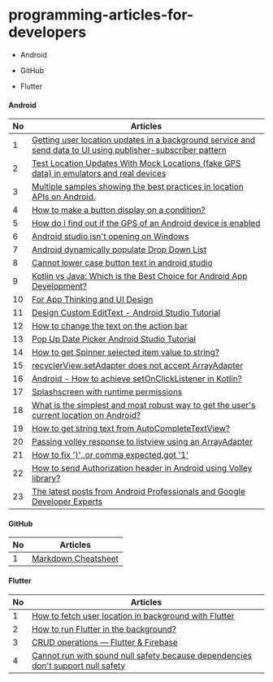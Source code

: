 # programming-articles-for-developers


* Android

- GitHub

+ Flutter

#### Android
No | Articles
--- | ---
1 | [Getting user location updates in a background service and send data to UI using publisher-subscriber pattern](https://medium.com/@msaudi/android-getting-user-location-updates-in-a-background-service-and-draw-location-updates-on-a-map-225589d28cf6)
2 | [Test Location Updates With Mock Locations (fake GPS data) in emulators and real devices](https://medium.com/@msaudi/android-test-location-services-and-gps-with-fake-gps-data-mock-locations-in-emulators-or-real-df211de4d891)
3 | [Multiple samples showing the best practices in location APIs on Android.](https://github.com/android/location-samples)
4 | [How to make a button display on a condition?](https://stackoverflow.com/questions/9994967/android-how-to-make-a-button-display-on-a-condition)
5 | [How do I find out if the GPS of an Android device is enabled](https://stackoverflow.com/questions/843675/how-do-i-find-out-if-the-gps-of-an-android-device-is-enabled)
6 | [Android studio isn't opening on Windows](https://stackoverflow.com/questions/16579334/android-studio-isnt-opening-on-windows)
7 | [Android dynamically populate Drop Down List](https://stackoverflow.com/questions/7818252/android-dynamically-populate-drop-down-list)
8 | [Cannot lower case button text in android studio](https://stackoverflow.com/questions/24880388/cannot-lower-case-button-text-in-android-studio)
9 | [Kotlin vs Java: Which is the Best Choice for Android App Development?](https://medium.com/javarevisited/kotlin-vs-java-which-is-the-best-choice-for-android-app-development-7c9fc782d2c9)
10 | [For App Thinking and UI Design](https://whimsical.com/)
11 | [Design Custom EditText - Android Studio Tutorial](https://www.youtube.com/watch?v=BO5iCL7U6Lc&ab_channel=Stevdza-San)
12 | [How to change the text on the action bar](https://stackoverflow.com/questions/3438276/how-to-change-the-text-on-the-action-bar)
13 | [Pop Up Date Picker Android Studio Tutorial](https://www.youtube.com/watch?v=qCoidM98zNk)
14 | [How to get Spinner selected item value to string?](https://stackoverflow.com/questions/10331854/how-to-get-spinner-selected-item-value-to-string)
15 | [recyclerView.setAdapter does not accept ArrayAdapter](https://stackoverflow.com/questions/38926071/recyclerview-setadapter-does-not-accept-arrayadapter)
16 | [Android - How to achieve setOnClickListener in Kotlin?](https://stackoverflow.com/questions/44301301/android-how-to-achieve-setonclicklistener-in-kotlin)
17 | [Splashscreen with runtime permissions](https://stackoverflow.com/questions/53276818/splashscreen-with-runtime-permissions)
18 | [What is the simplest and most robust way to get the user's current location on Android?](https://stackoverflow.com/questions/3145089/what-is-the-simplest-and-most-robust-way-to-get-the-users-current-location-on-a)
19 | [How to get string text from AutoCompleteTextView?](https://stackoverflow.com/questions/9854790/how-to-get-string-text-from-autocompletetextview)
20 | [Passing volley response to listview using an ArrayAdapter](https://stackoverflow.com/questions/43691098/passing-volley-response-to-listview-using-an-arrayadapter)
21 | [How to fix ')',<column constraint>,<type name>or comma expected,got '1'](https://stackoverflow.com/questions/57761140/how-to-fix-column-constraint-type-nameor-comma-expected-got-1)
22 | [How to send Authorization header in Android using Volley library?](https://stackoverflow.com/questions/44000212/how-to-send-authorization-header-in-android-using-volley-library)
23 | [The latest posts from Android Professionals and Google Developer Experts](https://proandroiddev.com/)


#### GitHub
No | Articles
--- |--- 
1 | [Markdown Cheatsheet](https://github.com/adam-p/markdown-here/wiki/Markdown-Cheatsheet)


#### Flutter
No | Articles
--- | ---
1 | [How to fetch user location in background with Flutter](https://medium.com/@pierre.sabot/how-to-fetch-user-location-in-background-with-flutter-e3494021bdf5)
2 | [How to run Flutter in the background?](https://medium.com/vrt-digital-studio/flutter-workmanager-81e0cfbd6f6e)
3 | [CRUD operations — Flutter & Firebase](https://medium.com/flutter-community/flutter-firestore-crud-operations-8a7004b97d71)
4 | [Cannot run with sound null safety because dependencies don't support null safety](https://stackoverflow.com/questions/64917744/cannot-run-with-sound-null-safety-because-dependencies-dont-support-null-safety)
